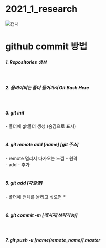 # 2021_1_research
![캡처](https://user-images.githubusercontent.com/59727902/110626124-ade5a600-81e3-11eb-8d9a-026586bd0754.PNG)
<h1> github commit 방법</h1>
<h5> 1. Repositories 생성 </h5><br>
<h5> 2. 올려야되는 폴더 들어가서 Git Bash Here </h5><br>
<h5> 3. git init </h5>
- 폴더에 git폴더 생성 (숨김으로 표시) <br><br>
<h5> 4. git remote add [name] [git 주소]</h5>
- remote 멀리서 다가오는 느낌 - 원격 <br>
- add - 추가 <br><br>
<h5> 5. git add [파일명] </h5>
- 폴더에 전체를 올리고 싶으면 * <br><br>
<h5> 6. git commit -m [메시지(생략가능)] </h5><br>
<h5> 7. git push -u [name(remote_name)] master </h5> 
